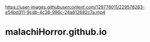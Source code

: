 

https://user-images.githubusercontent.com/129776011/229578283-e54bd311-9cdb-4c38-996c-24a612682c7a.mp4

# malachiHorror.github.io
